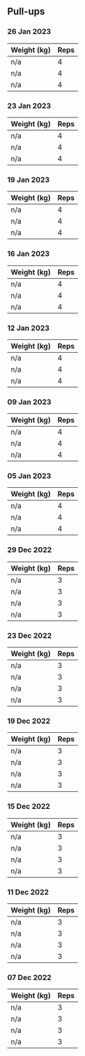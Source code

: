 ## Pull-ups

### 26 Jan 2023

| Weight (kg) | Reps |
| ----------- | ---- |
| n/a | 4 |
| n/a | 4 |
| n/a | 4 |

### 23 Jan 2023

| Weight (kg) | Reps |
| ----------- | ---- |
| n/a | 4 |
| n/a | 4 |
| n/a | 4 |

### 19 Jan 2023

| Weight (kg) | Reps |
| ----------- | ---- |
| n/a | 4 |
| n/a | 4 |
| n/a | 4 |

### 16 Jan 2023

| Weight (kg) | Reps |
| ----------- | ---- |
| n/a | 4 |
| n/a | 4 |
| n/a | 4 |

### 12 Jan 2023

| Weight (kg) | Reps |
| ----------- | ---- |
| n/a | 4 |
| n/a | 4 |
| n/a | 4 |

### 09 Jan 2023

| Weight (kg) | Reps |
| ----------- | ---- |
| n/a | 4 |
| n/a | 4 |
| n/a | 4 |

### 05 Jan 2023

| Weight (kg) | Reps |
| ----------- | ---- |
| n/a | 4 |
| n/a | 4 |
| n/a | 4 |

### 29 Dec 2022

| Weight (kg) | Reps |
| ----------- | ---- |
| n/a | 3 |
| n/a | 3 |
| n/a | 3 |
| n/a | 3 |

### 23 Dec 2022

| Weight (kg) | Reps |
| ----------- | ---- |
| n/a | 3 |
| n/a | 3 |
| n/a | 3 |
| n/a | 3 |

### 19 Dec 2022

| Weight (kg) | Reps |
| ----------- | ---- |
| n/a | 3 |
| n/a | 3 |
| n/a | 3 |
| n/a | 3 |

### 15 Dec 2022

| Weight (kg) | Reps |
| ----------- | ---- |
| n/a | 3 |
| n/a | 3 |
| n/a | 3 |
| n/a | 3 |

### 11 Dec 2022

| Weight (kg) | Reps |
| ----------- | ---- |
| n/a | 3 |
| n/a | 3 |
| n/a | 3 |
| n/a | 3 |

### 07 Dec 2022

| Weight (kg) | Reps |
| ----------- | ---- |
| n/a | 3 |
| n/a | 3 |
| n/a | 3 |
| n/a | 3 |
